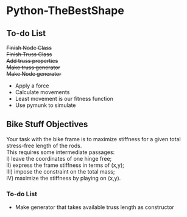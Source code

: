 # Python-TheBestShape

## To-do List
<s> Finish Node Class </s></br>
<s> Finish Truss Class </s></br>
<s> Add truss properties </s></br>
<s> Make truss generator </s></br>
<s> Make Node generator </s></br>
* Apply a force
* Calculate movements
* Least movement is our fitness function
* Use pymunk to simulate

## Bike Stuff Objectives
Your task with the bike frame is to maximize stiffness for a given total stress-free length of the rods. </br>
This requires some intermediate passages: </br>
I) leave the coordinates of one hinge free; </br>
II) express the frame stiffness in terms of (x,y); </br>
III) impose the constraint on the total mass; </br>
IV) maximize the stiffness by playing on (x,y). </br>

### To-do List
* Make generator that takes available truss length as constructor
